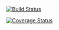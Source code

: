 [![Build Status](https://travis-ci.org/mirkofranco/SecondAssignment.svg?branch=master)](https://travis-ci.org/mirkofranco/SecondAssignment)

[![Coverage Status](https://coveralls.io/repos/github/mirkofranco/SecondAssignment/badge.svg?branch=master)](https://coveralls.io/github/mirkofranco/SecondAssignment?branch=master)

